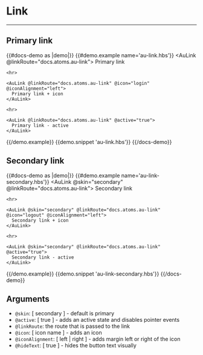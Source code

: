 # Link

---

## Primary link

{{#docs-demo as |demo|}}
  {{#demo.example name='au-link.hbs'}}
    <AuLink @linkRoute="docs.atoms.au-link">
      Primary link
    </AuLink>

    <hr>

    <AuLink @linkRoute="docs.atoms.au-link" @icon="login" @iconAlignment="left">
      Primary link + icon
    </AuLink>

    <hr>

    <AuLink @linkRoute="docs.atoms.au-link" @active="true">
      Primary link - active
    </AuLink>
  {{/demo.example}}
  {{demo.snippet 'au-link.hbs'}}
{{/docs-demo}}

## Secondary link

{{#docs-demo as |demo|}}
  {{#demo.example name='au-link-secondary.hbs'}}
    <AuLink @skin="secondary" @linkRoute="docs.atoms.au-link">
      Secondary link
    </AuLink>

    <hr>

    <AuLink @skin="secondary" @linkRoute="docs.atoms.au-link" @icon="logout" @iconAlignment="left">
      Secondary link + icon
    </AuLink>

    <hr>

    <AuLink @skin="secondary" @linkRoute="docs.atoms.au-link" @active="true">
      Secondary link - active
    </AuLink>
  {{/demo.example}}
  {{demo.snippet 'au-link-secondary.hbs'}}
{{/docs-demo}}

## Arguments

- `@skin`: [ secondary ] - default is primary
- `@active`: [ true ] - adds an active state and disables pointer events
- `@linkRoute`: the route that is passed to the link
- `@icon`: [ icon name ] - adds an icon
- `@iconAlignment`: [ left | right ] - adds margin left or right of the icon
- `@hideText`: [ true ] - hides the button text visually

